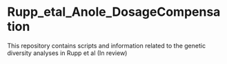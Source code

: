 # Rupp_etal_Anole_DosageCompensation
This repository contains scripts and information related to the genetic diversity analyses in Rupp et al (In review)
